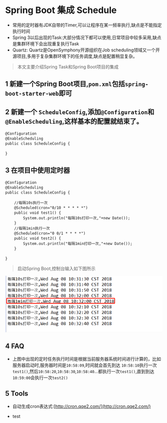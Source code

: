 # Spring Boot 集成 Schedule
* 常用的定时器有JDK自带的Timer,可以让程序在某一频率执行,缺点是不能指定执行时间
* Spring 3以后出现的Task:大部分情况下都可以使用,日常项目中较多采用,缺点是集群环境下会出现重复执行Task
* Quartz: Quartz是OpenSymphony开源组织在Job scheduling领域又一个开源项目,多用于复杂集群环境下的任务调度,缺点是配置稍显复杂。
> 本文主要介绍Spring Task和Spring Boot项目的集成
## 1 新建一个Spring Boot项目,`pom.xml`包括`spring-boot-starter-web`即可
## 2 新建一个  `ScheduleConfig`,添加`@Configuration`和`@EnableScheduling`,这样基本的配置就结束了。

    @Configuration
    @EnableScheduling
    public class ScheduleConfig {
    
    }
## 3 在项目中使用定时器

    @Configuration
    @EnableScheduling
    public class ScheduleConfig {

        //每隔10s执行一次
        @Scheduled(cron="0/10 * * * * *")
        public void test1() {
            System.out.println("每隔10s打印一次,"+new Date());
        }
        //每隔1min执行一次
        @Scheduled(cron="0 0/1 * * * *")
        public void test2() {
            System.out.println("每隔1min打印一次,"+new Date());
        }
    
    }
> 启动Spring Boot,控制台输入如下图所示

![schedule.jpg](src/main/webapp/image/schedule.jpg)
## 4 FAQ
* 上图中出现的定时任务执行时间是根据当前服务器系统时间进行计算的，比如服务器启动时,服务器时间是`10:58:09`,时间就会首先到达 `10:58:10`执行一次`test1()`,然后`10:58:20`,`10:58:30`,`10:58:40`...都执行一次`test1()`,直到到达`10:59:00`会执行一次`test2()`

## 5 Tools
* 自动生成cron表达式:[http://cron.qqe2.com/](http://cron.qqe2.com/)
- test